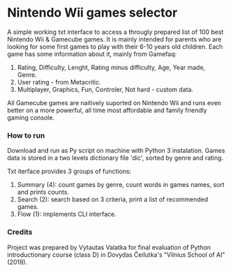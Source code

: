 # Nintendo Wii games selector

A simple working txt interface to access a througly prepared list of 100 best Nintendo Wii & Gamecube games. It is mainly intended for parents who are looking for some first games to play with their 6-10 years old children. Each game has some information about it, mainly from Gamefaq:
 
1. Rating, Difficulty, Lenght, Rating minus difficulty, Age, Year made, Genre.
2. User rating - from Metacritic.	
3. Multiplayer, Graphics, Fun, Controler, Not hard - custom data.

All Gamecube games are naitively suported on Nintendo Wii and runs even better on a more powerful, all time most affordable and family friendly gaming console.  

### How to run

Download and run as Py script on machine with Python 3 instalation. Games data is stored in a two levels dictionary file 'dic', sorted by genre and rating.

Txt iterface provides 3 groups of functions:
1. Summary (4): count games by genre, count words in games names, sort and prints counts.
2. Search (2): search based on 3 criteria, print a list of recommended games. 
3. Flow (1): implements CLI interface.

### Credits

Project was prepared by Vytautas Valatka for final evaluation of Python introductionary course (class D) in Dovydas Čeilutka's "Vilnius School of AI" (2019).
